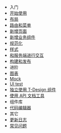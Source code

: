 - 入门
 - [开始使用](/getting-started)
 - [布局](/layout)
 - [路由和菜单](/router-and-nav)
 - [新增页面](/new-page)
 - [新增业务组件](/new-component)
 - [规范化](/normalize)
 - [样式](/style)
 - [和服务端进行交互](/server)
 - [构建和发布](/deploy)
- 进阶
 - [图表](/charts)
 - [Mock](/mock)
 - [UI test](/ui-test)
 - [独立使用 T-Design 组件](/use-components-alone)
 - [使用 API 文档工具](/api-doc)
- 组件库
 - [代码编辑器](/components/editor-code)
- 其它
 - [更新日志](/changelog)
 - [常见问题](/faq)
